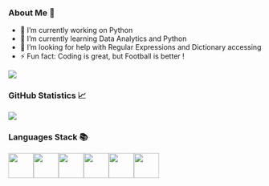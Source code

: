 ### About Me :adult:  
- 🔭 I’m currently working on Python
- 🌱 I’m currently learning Data Analytics and Python
- 🤔 I’m looking for help with Regular Expressions and Dictionary accessing
- ⚡ Fun fact: Coding is great, but Football is better !


<img src="https://github-readme-stats.vercel.app/api/top-langs?username=ibabarx&layout=compact"/>

### GitHub Statistics :chart_with_upwards_trend:

<img src="https://github-readme-streak-stats.herokuapp.com/?user=ibabarx"/>

### Languages Stack :books:

<img height=50 src="https://cdn.jsdelivr.net/gh/devicons/devicon/icons/python/python-original.svg"/><img height=50 src="https://cdn.jsdelivr.net/gh/devicons/devicon/icons/html5/html5-original.svg" /><img height=50 src="https://cdn.jsdelivr.net/gh/devicons/devicon/icons/css3/css3-original.svg" /><img height=50 src="https://icongr.am/devicon/c-original.svg?size=128&color=currentColor"/><img height=50 src="https://icongr.am/devicon/cplusplus-original.svg?size=128&color=currentColor"/><img height=50 src="https://icongr.am/devicon/mysql-original-wordmark.svg?size=128&color=currentColor"/>
